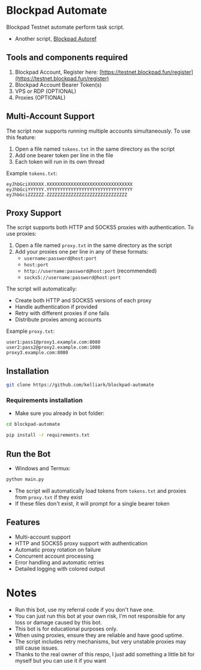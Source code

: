# Blockpad Automate
Blockpad Testnet automate perform task script.
- Another script, [Blockpad Autoref](https://github.com/im-hanzou/blockpad-autoref)

## Tools and components required
1. Blockpad Account, Register here: [https://testnet.blockpad.fun/register](https://testnet.blockpad.fun/register)
2. Blockpad Account Bearer Token(s)
3. VPS or RDP (OPTIONAL)
4. Proxies (OPTIONAL)

## Multi-Account Support
The script now supports running multiple accounts simultaneously. To use this feature:

1. Open a file named `tokens.txt` in the same directory as the script
2. Add one bearer token per line in the file
3. Each token will run in its own thread

Example `tokens.txt`:
```
eyJhbGciXXXXXX.XXXXXXXXXXXXXXXXXXXXXXXXXXXXXXXX
eyJhbGciYYYYYY.YYYYYYYYYYYYYYYYYYYYYYYYYYYYYYYY
eyJhbGciZZZZZZ.ZZZZZZZZZZZZZZZZZZZZZZZZZZZZZZ
```

## Proxy Support
The script supports both HTTP and SOCKS5 proxies with authentication. To use proxies:

1. Open a file named `proxy.txt` in the same directory as the script
2. Add your proxies one per line in any of these formats:
   - `username:password@host:port`
   - `host:port`
   - `http://username:password@host:port` (recommended)
   - `socks5://username:password@host:port`

The script will automatically:
- Create both HTTP and SOCKS5 versions of each proxy
- Handle authentication if provided
- Retry with different proxies if one fails
- Distribute proxies among accounts

Example `proxy.txt`:
```
user1:pass1@proxy1.example.com:8080
user2:pass2@proxy2.example.com:1080
proxy3.example.com:8080
```

## Installation
```bash
git clone https://github.com/kelliark/blockpad-automate
```

### Requirements installation
- Make sure you already in bot folder:
```bash
cd blockpad-automate
```

```bash
pip install -r requirements.txt
```

## Run the Bot
- Windows and Termux:
```bash
python main.py
```

- The script will automatically load tokens from `tokens.txt` and proxies from `proxy.txt` if they exist
- If these files don't exist, it will prompt for a single bearer token

## Features
- Multi-account support
- HTTP and SOCKS5 proxy support with authentication
- Automatic proxy rotation on failure
- Concurrent account processing
- Error handling and automatic retries
- Detailed logging with colored output

# Notes
- Run this bot, use my referral code if you don't have one.
- You can just run this bot at your own risk, I'm not responsible for any loss or damage caused by this bot.
- This bot is for educational purposes only.
- When using proxies, ensure they are reliable and have good uptime.
- The script includes retry mechanisms, but very unstable proxies may still cause issues.
- Thanks to the real owner of this respo, I just add something a little bit for myself but you can use it if you want
